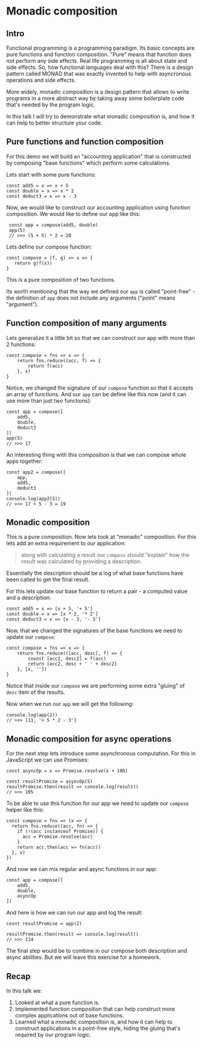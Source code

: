 # Monadic composition

## Intro

Functional programming is a programming paradigm. Its basic concepts are pure functions and function composition. "Pure" means that function does not perform any side effects. Real life programming is all about state and side effects. So, how functional languages deal with this? There is a design pattern called MONAD that was exactly invented to help with asyncronous operations and side effects.

More widely, monadic composition is a design pattern that allows to write programs in a more abstract way by taking away some boilerplate code that's needed by the program logic.
 
In this talk I will try to demonstrate what monadic composition is, and how it can help to better structure your code.

## Pure functions and function composition

For this demo we will build an "accounting application" that is constructed by composing "base functions" which perform some calculations.

Lets start with some pure functions:
 
```
const add5 = x => x + 5
const double = x => x * 2 
const deduct3 = x => x - 3
```
 
Now, we would like to construct our accounting application using function composition. We would like to define our app like this:
 
```
 const app = compose(add5, double) 
 app(5)
 // >>> (5 + 5) * 2 = 20
```
 
Lets define our compose function:
```
const compose = (f, g) => x => {
   return g(f(x))
}
```

This is a pure composition of two functions. 

Its worth mentioning that the way we defined our `app` is called "point-free" - the definition of `app` does not include any arguments ("point" means "argument").

## Function composition of many arguments

Lets generalize it a little bit so that we can construct our app with more than 2 functions:
```
const compose = fns => x => {
    return fns.reduce((acc, f) => {
        return f(acc)
    }, x)
}
```

Notice, we changed the signature of our `compose` function so that it accepts an array of functions. And our `app` can be define like this now (and it can use more than just two functions):

```
const app = compose([
    add5, 
    double,
    deduct3
]) 
app(5)
// >>> 17
```

An interesting thing with this composition is that we can compose whole apps together:

```
const app2 = compose([
    app,
    add5,
    deduct3
])
console.log(app2(5))
// >>> 17 + 5 - 3 = 19
```

## Monadic composition

This is a pure composition. Now lets took at "monadic" composition. For this lets add an extra requirement to our application: 

> along with calculating a result our `compose` should "explain" how the result was calculated by providing a description. 

Essentially the description should be a log of what base functions have been called to get the final result.

For this lets update our base function to return a pair - a computed value and a description:

```
const add5 = x => [x + 5, '+ 5']
const double = x => [x * 2, '* 2'] 
const deduct3 = x => [x - 3, '- 3']
```

Now, that we changed the signatures of the base functions we need to update our `compose`:

```
const compose = fns => x => {
    return fns.reduce(([acc, desc], f) => {
        counst [acc2, desc2] = f(acc)
        return [acc2, desc + ' ' + desc2]
    }, [x, ''])
}
```

Notice that inside our `compose` we are performing some extra "gluing" of `desc` item of the results.

Now when we run our `app` we will get the following:
```
console.log(app(2))
// >>> [11, '+ 5 * 2 - 3']
```

## Monadic composition for async operations

For the next step lets introduce some asynchronous computation. For this in JavaScript we can use Promises:
```
const asyncOp = x => Promise.resolve(x + 100)

const resultPromise = asyncOp(5)
resultPromise.then(result => console.log(result))
// >>> 105
```

To be able to use this function for our app we need to update our `compose` helper like this:
```
const compose = fns => (x => {
  return fns.reduce((acc, fn) => {
    if (!(acc instanceof Promise)) {
      acc = Promise.resolve(acc)
    }
    return acc.then(acc => fn(acc))
  }, x)
})
```

And now we can mix regular and async functions in our app:
```
const app = compose([
    add5,
    double,
    asyncOp
])
```

And here is how we can run our app and log the result:
```
cosnt resultPromise = app(2)

resultPromise.then(result => console.log(result))
// >>> 114
```

The final step would be to combine in our compose both description and async abilities. But we will leave this exercise for a homework.


## Recap

In this talk we:
1. Looked at what a pure function is.
2. Implemented function composition that can help construct more complex applications out of base functions.
3. Learned what a monadic composition is, and how it can help to construct applications in a point-free style, hiding the gluing that's required by our program logic.